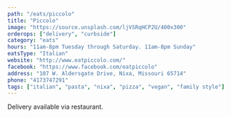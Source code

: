 ```yaml
---
path: "/eats/piccolo"
title: "Piccolo"
image: "https://source.unsplash.com/ljVSRqHCP2U/400x300"
orderops: ["delivery", "curbside"]
category: "eats"
hours: "11am-8pm Tuesday through Saturday. 11am-8pm Sunday"
eatsType: "Italian"
website: "http://www.eatpiccolo.com/"
facebook: "https://www.facebook.com/eatpiccolo"
address: "107 W. Aldersgate Drive, Nixa, Missouri 65714"
phone: "4173747291"
tags: ["italian", "pasta", "nixa", "pizza", "vegan", "family style"]
---
```


Delivery available via restaurant.
